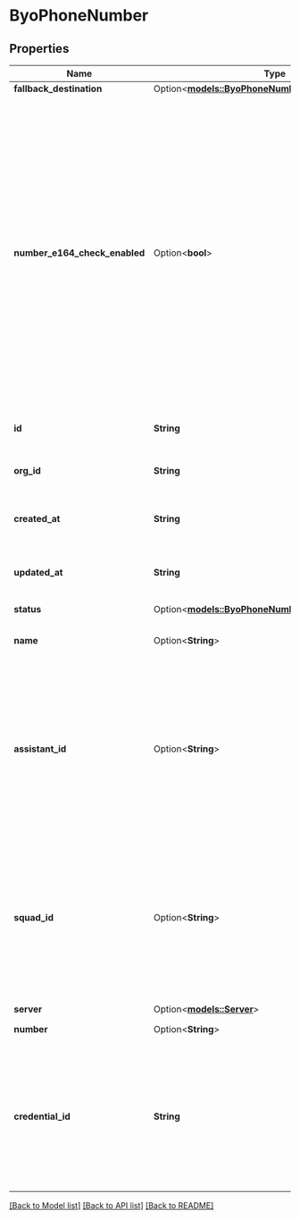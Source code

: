 # ByoPhoneNumber

## Properties

Name | Type | Description | Notes
------------ | ------------- | ------------- | -------------
**fallback_destination** | Option<[**models::ByoPhoneNumberFallbackDestination**](ByoPhoneNumberFallbackDestination.md)> |  | [optional]
**number_e164_check_enabled** | Option<**bool**> | This is the flag to toggle the E164 check for the `number` field. This is an advanced property which should be used if you know your use case requires it.  Use cases: - `false`: To allow non-E164 numbers like `+001234567890`, `1234`, or `abc`. This is useful for dialing out to non-E164 numbers on your SIP trunks. - `true` (default): To allow only E164 numbers like `+14155551234`. This is standard for PSTN calls.  If `false`, the `number` is still required to only contain alphanumeric characters (regex: `/^\\+?[a-zA-Z0-9]+$/`).  @default true (E164 check is enabled) | [optional]
**id** | **String** | This is the unique identifier for the phone number. | 
**org_id** | **String** | This is the unique identifier for the org that this phone number belongs to. | 
**created_at** | **String** | This is the ISO 8601 date-time string of when the phone number was created. | 
**updated_at** | **String** | This is the ISO 8601 date-time string of when the phone number was last updated. | 
**status** | Option<[**models::ByoPhoneNumberStatus**](ByoPhoneNumberStatus.md)> |  | [optional]
**name** | Option<**String**> | This is the name of the phone number. This is just for your own reference. | [optional]
**assistant_id** | Option<**String**> | This is the assistant that will be used for incoming calls to this phone number.  If neither `assistantId` nor `squadId` is set, `assistant-request` will be sent to your Server URL. Check `ServerMessage` and `ServerMessageResponse` for the shape of the message and response that is expected. | [optional]
**squad_id** | Option<**String**> | This is the squad that will be used for incoming calls to this phone number.  If neither `assistantId` nor `squadId` is set, `assistant-request` will be sent to your Server URL. Check `ServerMessage` and `ServerMessageResponse` for the shape of the message and response that is expected. | [optional]
**server** | Option<[**models::Server**](Server.md)> |  | [optional]
**number** | Option<**String**> | This is the number of the customer. | [optional]
**credential_id** | **String** | This is the credential of your own SIP trunk or Carrier (type `byo-sip-trunk`) which can be used to make calls to this phone number.  You can add the SIP trunk or Carrier credential in the Provider Credentials page on the Dashboard to get the credentialId. | 

[[Back to Model list]](../README.md#documentation-for-models) [[Back to API list]](../README.md#documentation-for-api-endpoints) [[Back to README]](../README.md)


